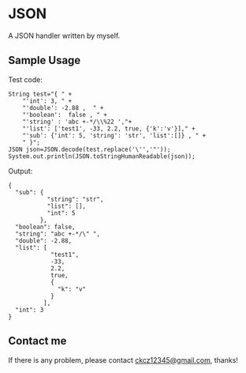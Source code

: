 # JSON
A JSON handler written by myself.

## Sample Usage

Test code:


    String test="{ " +
        "'int': 3, " +
        "'double': -2.88 ,  " +
        "'boolean':  false , " +
        "'string' : 'abc +-*/\\%22 ',"+
        "'list': ['test1', -33, 2.2, true, {'k':'v'}]," +
        "'sub': {'int': 5, 'string': 'str', 'list':[]} , " +
        " }";
    JSON json=JSON.decode(test.replace('\'','"'));
    System.out.println(JSON.toStringHumanReadable(json));

Output:


    {
      "sub": {
               "string": "str",
               "list": [],
               "int": 5
             },
      "boolean": false,
      "string": "abc +-*/\" ",
      "double": -2.88,
      "list": [
                "test1",
                -33,
                2.2,
                true,
                {
                  "k": "v"
                }
              ],
      "int": 3
    }
    
## Contact me
If there is any problem, please contact ckcz12345@gmail.com, thanks!

